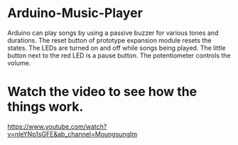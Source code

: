 # Arduino-Music-Player
Arduino can play songs by using a passive buzzer for various tones and durations. The reset button of prototype expansion module resets the states. The LEDs are turned on and off while songs being played. The little button next to the red LED is a pause button. The potentiometer controls the volume. 

# Watch the video to see how the things work.
https://www.youtube.com/watch?v=nIeYNp1sGFE&ab_channel=MoungsungIm
